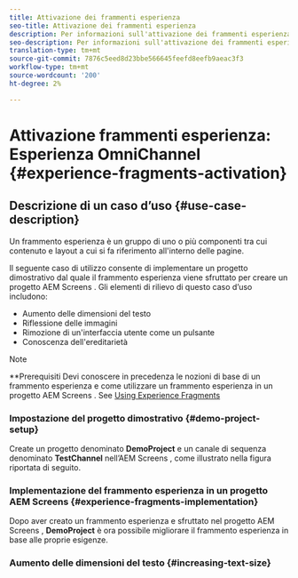 ```yaml
---
title: Attivazione dei frammenti esperienza
seo-title: Attivazione dei frammenti esperienza
description: Per informazioni sull'attivazione dei frammenti esperienza, seguite questo esempio.
seo-description: Per informazioni sull'attivazione dei frammenti esperienza, seguite questo esempio.
translation-type: tm+mt
source-git-commit: 7876c5eed8d23bbe566645feefd8eefb9aeac3f3
workflow-type: tm+mt
source-wordcount: '200'
ht-degree: 2%

---
```



# Attivazione frammenti esperienza: Esperienza OmniChannel {#experience-fragments-activation}

## Descrizione di un caso d’uso {#use-case-description}

Un frammento esperienza è un gruppo di uno o più componenti tra cui contenuto e layout a cui si fa riferimento all&#39;interno delle pagine.

Il seguente caso di utilizzo consente di implementare un progetto dimostrativo dal quale il frammento esperienza viene sfruttato per creare un progetto AEM Screens . Gli elementi di rilievo di questo caso d’uso includono:

* Aumento delle dimensioni del testo
* Riflessione delle immagini
* Rimozione di un&#39;interfaccia utente come un pulsante
* Conoscenza dell&#39;ereditarietà

>[!NOTE]
>**Prerequisiti
>Devi conoscere in precedenza le nozioni di base di un frammento esperienza e come utilizzare un frammento esperienza in un progetto AEM Screens . See [Using Experience Fragments](/help/user-guide/experience-fragments-in-screens.md)

### Impostazione del progetto dimostrativo {#demo-project-setup}

Create un progetto denominato **DemoProject** e un canale di sequenza denominato **TestChannel** nell’AEM Screens , come illustrato nella figura riportata di seguito.

### Implementazione del frammento esperienza in un progetto AEM Screens  {#experience-fragments-implementation}

Dopo aver creato un frammento esperienza e sfruttato nel progetto AEM Screens , **DemoProject** è ora possibile migliorare il frammento esperienza in base alle proprie esigenze.

### Aumento delle dimensioni del testo {#increasing-text-size}






